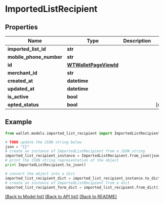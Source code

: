 # ImportedListRecipient


## Properties

Name | Type | Description | Notes
------------ | ------------- | ------------- | -------------
**imported_list_id** | **str** |  | 
**mobile_phone_number** | **str** |  | 
**id** | [**WTWalletPageViewId**](WTWalletPageViewId.md) |  | 
**merchant_id** | **str** |  | 
**created_at** | **datetime** |  | 
**updated_at** | **datetime** |  | 
**is_active** | **bool** |  | 
**opted_status** | **bool** |  | [optional] 

## Example

```python
from wallet.models.imported_list_recipient import ImportedListRecipient

# TODO update the JSON string below
json = "{}"
# create an instance of ImportedListRecipient from a JSON string
imported_list_recipient_instance = ImportedListRecipient.from_json(json)
# print the JSON string representation of the object
print ImportedListRecipient.to_json()

# convert the object into a dict
imported_list_recipient_dict = imported_list_recipient_instance.to_dict()
# create an instance of ImportedListRecipient from a dict
imported_list_recipient_form_dict = imported_list_recipient.from_dict(imported_list_recipient_dict)
```
[[Back to Model list]](../README.md#documentation-for-models) [[Back to API list]](../README.md#documentation-for-api-endpoints) [[Back to README]](../README.md)


